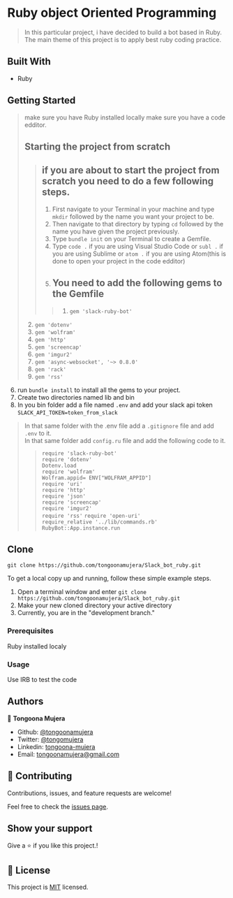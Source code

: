 # Ruby object Oriented Programming

> In this particular project, i have decided to build a bot based in Ruby. The main theme of this project is to apply best ruby coding practice.
## Built With

- Ruby

## Getting Started
> make sure you have Ruby installed locally
> make sure you have a code edditor.
> ## Starting the project from scratch 
> > ## if you are about to start the project from scratch you need to do a few following steps.
> > 1. First navigate to your Terminal in your machine and type ```mkdir``` followed by the name you want your project to be.
> > 2. Then navigate to that directory by typing ```cd``` followed by the name you have given the project previously.
> > 3. Type ```bundle init``` on your Terminal to create a Gemfile.
> > 4. Type ```code .``` if you are using Visual Studio Code or ```subl .``` if you are using Sublime  or ```atom .``` if you are using Atom(this is done to open your project in the code edditor)
> > 5. ## You need to add the following gems to the Gemfile
>>> 1. ```gem 'slack-ruby-bot'```
> 2. ```gem 'dotenv'```
> 3. ```gem 'wolfram'```
> 4. ```gem 'http'```
> 5. ```gem 'screencap'```
> 6. ```gem 'imgur2'```
> 7. ```gem 'async-websocket', '~> 0.8.0'```
> 8. ```gem 'rack'```
> 9. ```gem 'rss'```
6. run ```bundle install``` to install all the gems to your project.
7. Create two directories named lib and bin
8. In you bin folder add a file named ```.env``` and add your slack api token ```SLACK_API_TOKEN=token_from_slack```
> In that same folder with the .env file add a ```.gitignore``` file and add ```.env``` to it. <br>
> In that same folder add ``config.ru`` file and add the following code to it. <br>
> > ``require 'slack-ruby-bot'`` <br>
> > ``require 'dotenv'`` <br>
> > ``Dotenv.load`` <br>
> > ``require 'wolfram'`` <br>
> > ``Wolfram.appid= ENV["WOLFRAM_APPID"]`` <br>
> > ``require 'uri'`` <br>
> > ``require 'http'`` <br>
> > ``require 'json'`` <br>
> > ``require 'screencap'`` <br>
> > ``require 'imgur2'`` <br>
> > ``require 'rss'``
> > ``require 'open-uri'`` <br>
> > ``require_relative '../lib/commands.rb'`` <br>
> > ``RubyBot::App.instance.run`` <br>
## Clone
```git
git clone https://github.com/tongoonamujera/Slack_bot_ruby.git
```

To get a local copy up and running, follow these simple example steps.


1. Open a terminal window and enter `git clone https://github.com/tongoonamujera/Slack_bot_ruby.git`
2. Make your new cloned directory your active directory
3. Currently, you are in the "development branch."

### Prerequisites

Ruby installed localy

### Usage

Use IRB to test the code

## Authors
👤 **Tongoona Mujera**

- Github: [@tongoonamujera](https://github.com/tongoonamujera)
- Twitter: [@tongomujera](https://twitter.com/tongomujera)
- Linkedin: [tongoona-mujera](https://www.linkedin.com/in/tongoona-mujera-125604162/)
- Email:  tongoonamujera@gmail.com

## 🤝 Contributing

Contributions, issues, and feature requests are welcome!

Feel free to check the [issues page](../../issues/).

## Show your support

Give a ⭐️ if you like this project.!

## 📝 License

This project is [MIT](./MIT.md) licensed.